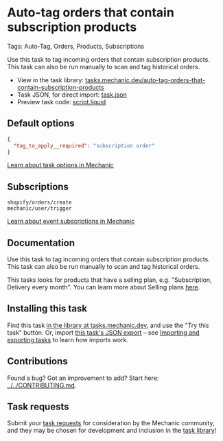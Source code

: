 # Auto-tag orders that contain subscription products

Tags: Auto-Tag, Orders, Products, Subscriptions

Use this task to tag incoming orders that contain subscription products. This task can also be run manually to scan and tag historical orders. 

* View in the task library: [tasks.mechanic.dev/auto-tag-orders-that-contain-subscription-products](https://tasks.mechanic.dev/auto-tag-orders-that-contain-subscription-products)
* Task JSON, for direct import: [task.json](../../tasks/auto-tag-orders-that-contain-subscription-products.json)
* Preview task code: [script.liquid](./script.liquid)

## Default options

```json
{
  "tag_to_apply__required": "subscription order"
}
```

[Learn about task options in Mechanic](https://learn.mechanic.dev/core/tasks/options)

## Subscriptions

```liquid
shopify/orders/create
mechanic/user/trigger
```

[Learn about event subscriptions in Mechanic](https://learn.mechanic.dev/core/tasks/subscriptions)

## Documentation

Use this task to tag incoming orders that contain subscription products. This task can also be run manually to scan and tag historical orders. 

This tasks looks for products that have a selling plan, e.g. "Subscription, Delivery every month". You can learn more about Selling plans [here](https://shopify.dev/api/admin-graphql/2022-01/objects/sellingplan).

## Installing this task

Find this task [in the library at tasks.mechanic.dev](https://tasks.mechanic.dev/auto-tag-orders-that-contain-subscription-products), and use the "Try this task" button. Or, import [this task's JSON export](../../tasks/auto-tag-orders-that-contain-subscription-products.json) – see [Importing and exporting tasks](https://learn.mechanic.dev/core/tasks/import-and-export) to learn how imports work.

## Contributions

Found a bug? Got an improvement to add? Start here: [../../CONTRIBUTING.md](../../CONTRIBUTING.md).

## Task requests

Submit your [task requests](https://mechanic.canny.io/task-requests) for consideration by the Mechanic community, and they may be chosen for development and inclusion in the [task library](https://tasks.mechanic.dev/)!
